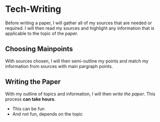 # Tech-Writing

Before writing a paper, I will gather all of my sources that are needed or required. I will then read my sources and highlight any information that is applicable to the topic of the paper.

## Choosing Mainpoints

With sources chosen, I will then semi-outline my points and match my information from sources with main pargraph points.

## Writing the Paper 

With my outline of topics and information, I will then *write the paper*. This process **can take hours**. 

- This can be fun
- And not fun, depends on the topic

